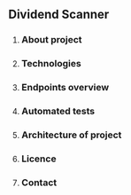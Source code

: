 ## Dividend Scanner



1. ### About project

   

2. ### Technologies

3. ### Endpoints overview

4. ### Automated tests

5. ### Architecture of project

6. ### Licence

7. ### Contact

